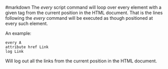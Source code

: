 #markdown
The *every* script command will loop over every element with a
	given tag from the current position in the HTML document.  That is
	the lines following the *every* command will be executed as though positioned
	at every such element.

An example:

~~~
every A
attribute href Link
log Link
~~~

Will log out all the links from the current position in the HTML document.
